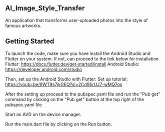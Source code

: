 ## AI_Image_Style_Transfer

An application that transforms user-uploaded photos into the style of famous artworks.

## Getting Started

To launch the code, make sure you have install the Android Studio and Flutter on your system.
If not, can proceed to the link below for installation 
Flutter: https://docs.flutter.dev/get-started/install
Android Studio: https://developer.android.com/studio

Then, set up the Android Studio with Flutter:
Set up tutorial: https://youtu.be/9WT9s7jkGEQ?si=2Cd95rUJ7-wMQ7os

After the setting up proceed to the pubspec.yaml file and run the "Pub get" command 
by clicking on the "Pub get" button at the top right of the pubspec.yaml file

Start an AVD on the device manager.

Run the main.dart file by clicking on the Run button. 

